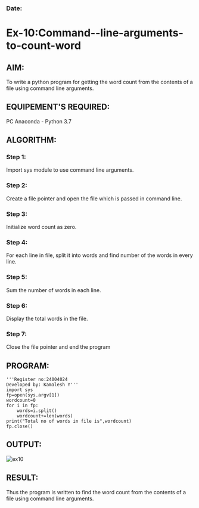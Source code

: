 ### Date:
# Ex-10:Command--line-arguments-to-count-word
## AIM:
To write a python program for getting the word count from the contents of a file using command line arguments.
## EQUIPEMENT'S REQUIRED: 
PC
Anaconda - Python 3.7
## ALGORITHM: 
### Step 1:
Import sys module to use command line arguments.

### Step 2:
Create a file pointer and open the file which is passed in command line.

### Step 3:
Initialize word count as zero.

### Step 4:
For each line in file, split it into words and find number of the words in every line.

### Step 5:
Sum the number of words in each line.

### Step 6:
Display the total words in the file.

### Step 7:
Close the file pointer and end the program
## PROGRAM:
```
'''Register no:24004024
Developed by: Kamalesh Y'''
import sys
fp=open(sys.argv[1])
wordcount=0
for i in fp:
    words=i.split()
    wordcount+=len(words)
print("Total no of words in file is",wordcount)
fp.close()
```
## OUTPUT:

![ex10](https://github.com/user-attachments/assets/1fef5ead-8540-4556-b916-163524f6278b)


## RESULT:
Thus the program is written to find the word count from the contents of a file using command line arguments.
